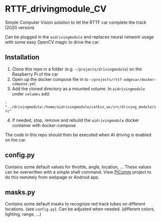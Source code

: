 # RTTF_drivingmodule_CV

Simple Computer Vision solution to let the RTTF car complete the track (2020 version)

Can be plugged in the `aidrivingmodule` and replaces neural network usage with some easy OpenCV magic to drive the car.

## Installation

1. Clone this repo in a folder (e.g. `~/projects/drivingmodule`) on the Raspberry Pi of the car
2. Open up the docker compose file in to `~/projects/rttf-edgecar/docker-compose.yml`
3. Add the cloned directory as a mounted volume. In `aidrivingmodule` under `volumes` add:

  `- "../drivingmodule:/home/aidrivingmodule/catkin_ws/src/driving_module/src"`
  
4. If needed, stop, remove and rebuild the `aidrivingmodule` docker container with docker-compose

The code in this repo should then be executed when AI driving is enabled on the car.

## config.py

Contains some default values for throttle, angle, location, ... These values can be overwritten with a simple shell command. View [PiComm](https://github.com/SamVanderstraeten/PiComm) project to do this remotely from webpage or Android app.

## masks.py

Contains some default masks to recognize red track tubes on different locations. (see `config.py`).
Can be adjusted when needed. (different colors, lighting, range, ...)
